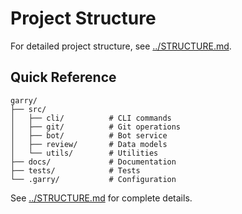 # Project Structure

For detailed project structure, see [../STRUCTURE.md](../STRUCTURE.md).

## Quick Reference

```
garry/
├── src/
│   ├── cli/          # CLI commands
│   ├── git/          # Git operations
│   ├── bot/          # Bot service
│   ├── review/       # Data models
│   └── utils/        # Utilities
├── docs/             # Documentation
├── tests/            # Tests
└── .garry/           # Configuration
```

See [../STRUCTURE.md](../STRUCTURE.md) for complete details.

